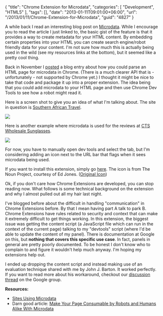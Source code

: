 {
	"title": "Chrome Extension for Microdata",
	"categories": [
		"Development",
		"HTML5"
	],
	"tags": [],
	"date": "2013-01-11T09:01:00+06:00",
	"url": "/2013/01/11/Chrome-Extension-for-Microdata",
	"guid": "4827"
}

A while back I read an interesting blog post on <a href="http://en.wikipedia.org/wiki/Microdata_(HTML)">Microdata</a>. While I encourage you to read the article I just linked to, the basic gist of the feature is that it provides a way to create metadata for your HTML content. By embedding certain properties into your HTML you can create search engine/robot friendly data for your content. I'm not sure how much this is actually being used in the wild (see my resources links at the bottom), but it seemed like a pretty cool thing.
<!--more-->
Back in November I <a href="http://www.raymondcamden.com/index.cfm/2012/11/26/Reading-Microdata-Elements-in-Chrome">posted</a> a blog entry about how you could parse an HTML page for microdata in Chrome. (There is a much clearer API that is - unfortunately - not supported by Chrome yet.) I thought it might be nice to take that code and package it up into a proper extension. The idea being that you could add microdata to your HTML page and then use Chrome Dev Tools to see how a robot might read it. 

Here is a screen shot to give you an idea of what I'm talking about. The site in question is <a href="http://southernafricatravel.com/">Southern African Travel</a>.

<img src="http://static.raymondcamden.com/images/screenshot53.png" />

Here is another example where microdata is used for the reviews at <a href="http://reviews.ctswholesalesunglasses.com/">CTS Wholesale Sunglasses</a>.

<img src="http://static.raymondcamden.com/images/screenshot54.png" />

For now, you have to manually open dev tools and select the tab, but I'm considering adding an icon next to the URL bar that flags when it sees microdata being used. 

If you want to install this extension, simply go <a href="https://chrome.google.com/webstore/detail/schemadump/melmflpcmnoddilkindbepcbcjbjbdin">here</a>. The icon is from The Noun Project, courtesy of Ed Jones. (<a href="http://thenounproject.com/noun/database/#icon-No8859">Original Icon</a>)

Ok, if you don't care how Chrome Extensions are developed, you can stop reading now. What follows is some technical background on the extension and why I almost pulled out all my hair last night. 

I've blogged before about the difficult in handling "communication" in Chrome Extensions before. By that I mean having part A talk to park B. Chrome Extensions have rules related to security and context that can make it extremely difficult to get things working. In this extension, the biggest issue was getting the content script (a JavaScript file which can run in the context of the current page) talking to my "devtools" script (where I'd be able to update the content of my panel). There is documentation at Google on this, but <b>nothing that covers this specific use case</b>. In fact, panels in general are pretty poorly documented. To be honest I don't know who to complain to and figure it wouldn't help much anyway. I'm hoping my extensions help out.

I ended up dropping the content script and instead making use of an evaluation technique shared with me by John J. Barton. It worked perfectly. If you want to read more about his workaround, checkout our <a href="https://groups.google.com/a/chromium.org/forum/?fromgroups=#!topic/chromium-extensions/IAPboo9ZDlM%5B1-25-false%5D">discussion thread</a> on the Google group.

<b>Resources:</b>
<ul>
<li><a href="https://github.com/LawrenceWoodman/mida/wiki/Sites-Using-Microdata">Sites Using Microdata</a></li>
<li>Darn good article: <a href="http://html5hacks.com/blog/2012/11/21/make-your-page-consumable-by-robots-and-humans-alike-with-microdata/">Make Your Page Consumable by Robots and Humans Alike With Microdata</a></li>
</ul>